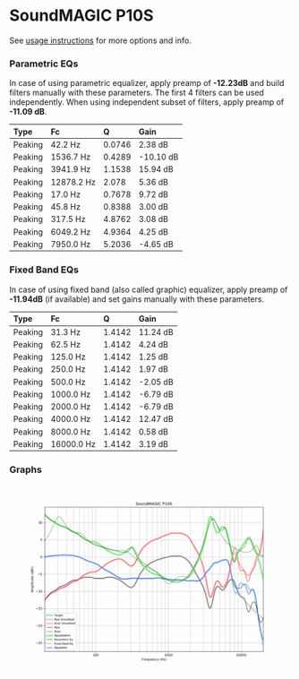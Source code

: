 # SoundMAGIC P10S
See [usage instructions](https://github.com/jaakkopasanen/AutoEq#usage) for more options and info.

### Parametric EQs
In case of using parametric equalizer, apply preamp of **-12.23dB** and build filters manually
with these parameters. The first 4 filters can be used independently.
When using independent subset of filters, apply preamp of **-11.09 dB**.

| Type    | Fc         |      Q | Gain      |
|:--------|:-----------|:-------|:----------|
| Peaking | 42.2 Hz    | 0.0746 | 2.38 dB   |
| Peaking | 1536.7 Hz  | 0.4289 | -10.10 dB |
| Peaking | 3941.9 Hz  | 1.1538 | 15.94 dB  |
| Peaking | 12878.2 Hz | 2.078  | 5.36 dB   |
| Peaking | 17.0 Hz    | 0.7678 | 9.72 dB   |
| Peaking | 45.8 Hz    | 0.8388 | 3.00 dB   |
| Peaking | 317.5 Hz   | 4.8762 | 3.08 dB   |
| Peaking | 6049.2 Hz  | 4.9364 | 4.25 dB   |
| Peaking | 7950.0 Hz  | 5.2036 | -4.65 dB  |

### Fixed Band EQs
In case of using fixed band (also called graphic) equalizer, apply preamp of **-11.94dB**
(if available) and set gains manually with these parameters.

| Type    | Fc         |      Q | Gain     |
|:--------|:-----------|:-------|:---------|
| Peaking | 31.3 Hz    | 1.4142 | 11.24 dB |
| Peaking | 62.5 Hz    | 1.4142 | 4.24 dB  |
| Peaking | 125.0 Hz   | 1.4142 | 1.25 dB  |
| Peaking | 250.0 Hz   | 1.4142 | 1.97 dB  |
| Peaking | 500.0 Hz   | 1.4142 | -2.05 dB |
| Peaking | 1000.0 Hz  | 1.4142 | -6.79 dB |
| Peaking | 2000.0 Hz  | 1.4142 | -6.79 dB |
| Peaking | 4000.0 Hz  | 1.4142 | 12.47 dB |
| Peaking | 8000.0 Hz  | 1.4142 | 0.58 dB  |
| Peaking | 16000.0 Hz | 1.4142 | 3.19 dB  |

### Graphs
![](./SoundMAGIC%20P10S.png)